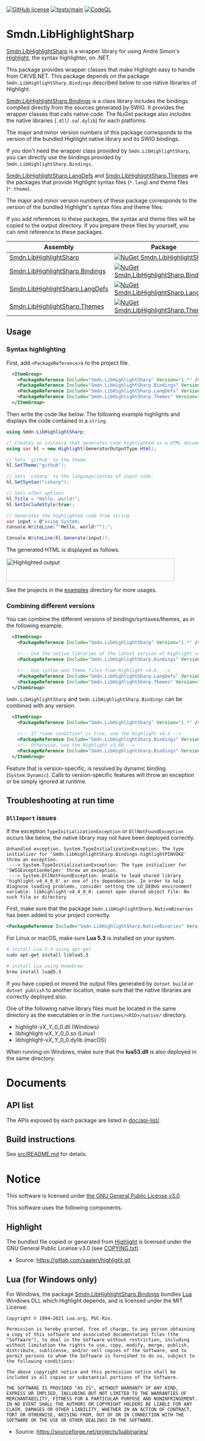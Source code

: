 [![GitHub license](https://img.shields.io/github/license/smdn/Smdn.LibHighlightSharp)](https://github.com/smdn/Smdn.LibHighlightSharp/blob/main/COPYING.txt)
[![tests/main](https://img.shields.io/github/workflow/status/smdn/Smdn.LibHighlightSharp/Run%20tests/main?label=tests%2Fmain)](https://github.com/smdn/Smdn.LibHighlightSharp/actions/workflows/test.yml)
[![CodeQL](https://github.com/smdn/Smdn.LibHighlightSharp/actions/workflows/codeql-analysis.yml/badge.svg?branch=main)](https://github.com/smdn/Smdn.LibHighlightSharp/actions/workflows/codeql-analysis.yml)

# Smdn.LibHighlightSharp
[Smdn.LibHighlightSharp](src/Smdn.LibHighlightSharp/) is a wrapper library for using André Simon's [Highlight](http://andre-simon.de/doku/highlight/en/highlight.php), the syntax highlighter, on .NET.

This package provides wrapper classes that make Highlight easy to handle from C#/VB.NET. This package depends on the package `Smdn.LibHighlightSharp.Bindings` described below to use native libraries of Highlight.



[Smdn.LibHighlightSharp.Bindings](src/Smdn.LibHighlightSharp.Bindings/) is a class library includes the bindings compiled directly from the sources generated by SWIG. It provides the wrapper classes that calls native code. The NuGet package also includes the native libraries (`.dll`/`.so`/`.dylib`) for each platforms.

The major and minor version numbers of this package corresponds to the version of the bundled Highlight native library and its SWIG bindings.

If you don't need the wrapper class provided by `Smdn.LibHighlightSharp`, you can directly use the bindings provided by `Smdn.LibHighlightSharp.Bindings`.



[Smdn.LibHighlightSharp.LangDefs](src/Smdn.LibHighlightSharp.LangDefs/) and [Smdn.LibHighlightSharp.Themes](src/Smdn.LibHighlightSharp.Themes/) are the packages that provide Highlight syntax files (`*.lang`) and theme files (`*.theme`).

The major and minor version numbers of these package corresponds to the version of the bundled Highlight's syntax files and theme files.

If you add references to these packages, the syntax and theme files will be copied to the output directory. If you prepare these files by yourself, you can omit reference to these packages.

|Assembly|Package|
| --- | --- |
|[Smdn.LibHighlightSharp](src/Smdn.LibHighlightSharp/)|[![NuGet Smdn.LibHighlightSharp](https://buildstats.info/nuget/Smdn.LibHighlightSharp/)](https://www.nuget.org/packages/Smdn.LibHighlightSharp/)|
|[Smdn.LibHighlightSharp.Bindings](src/Smdn.LibHighlightSharp.Bindings/)|[![NuGet Smdn.LibHighlightSharp.Bindings](https://buildstats.info/nuget/Smdn.LibHighlightSharp.Bindings/)](https://www.nuget.org/packages/Smdn.LibHighlightSharp.Bindings/)|
|[Smdn.LibHighlightSharp.LangDefs](src/Smdn.LibHighlightSharp.LangDefs/)|[![NuGet Smdn.LibHighlightSharp.LangDefs](https://buildstats.info/nuget/Smdn.LibHighlightSharp.LangDefs/)](https://www.nuget.org/packages/Smdn.LibHighlightSharp.LangDefs/)|
|[Smdn.LibHighlightSharp.Themes](src/Smdn.LibHighlightSharp.Themes/)|[![NuGet Smdn.LibHighlightSharp.Themes](https://buildstats.info/nuget/Smdn.LibHighlightSharp.Themes/)](https://www.nuget.org/packages/Smdn.LibHighlightSharp.Themes/)|

## Usage
### Syntax highlighting
First, add `<PackageReference>`s to the project file.

```xml
  <ItemGroup>
    <PackageReference Include="Smdn.LibHighlightSharp" Version="1.*" />
    <PackageReference Include="Smdn.LibHighlightSharp.Bindings" Version="4.*" />
    <PackageReference Include="Smdn.LibHighlightSharp.LangDefs" Version="4.*" />
    <PackageReference Include="Smdn.LibHighlightSharp.Themes" Version="4.*" />
  </ItemGroup>
```

Then write the code like below. The following example highlights and displays the code contained in a `string`.

```cs
using Smdn.LibHighlightSharp;

// Creates an instance that generates code highlighted as a HTML document.
using var hl = new Highlight(GeneratorOutputType.Html);

// Sets 'github' to the theme.
hl.SetTheme("github");

// Sets 'csharp' to the language/syntax of input code.
hl.SetSyntax("csharp");

// Sets other options
hl.Title = "Hello, world!";
hl.SetIncludeStyle(true);

// Generates the highlighted code from string.
var input = @"using System;
Console.WriteLine(""Hello, world!"");";

Console.WriteLine(hl.Generate(input));
```

The generated HTML is displayed as follows.

<a href="/doc/output-example/HelloWorld.html">
<img alt="Highlighted output" src="https://raw.githubusercontent.com/smdn/Smdn.LibHighlightSharp/main/doc/output-example/HelloWorld.svg" width="440" height="60">
</a>

See the projects in the [examples](./examples/) directory for more usages.

### Combining different versions
You can combine the different versions of bindings/syntaxes/themes, as in the following example.

```xml
  <ItemGroup>
    <PackageReference Include="Smdn.LibHighlightSharp" Version="1.*" />

    <!-- Use the native libraries of the latest version of Highlight v4. -->
    <PackageReference Include="Smdn.LibHighlightSharp.Bindings" Version="4.*" />

    <!-- Use syntax and theme files from Highlight v4.0. -->
    <PackageReference Include="Smdn.LibHighlightSharp.LangDefs" Version="4.0" />
    <PackageReference Include="Smdn.LibHighlightSharp.Themes" Version="4.0" />
  </ItemGroup>
```

`Smdn.LibHighlightSharp` and `Smdn.LibHighlightSharp.Bindings` can be combined with any version.

```xml
  <ItemGroup>
    <PackageReference Include="Smdn.LibHighlightSharp" Version="1.*" />

    <!-- If *some condition* is true, use the Highlight v4.4 -->
    <PackageReference Include="Smdn.LibHighlightSharp.Bindings" Version="4.4" Condition=" '$(SomeCondition)' == 'true' " />
    <!-- Otherwise, use the Highlight v3.60 -->
    <PackageReference Include="Smdn.LibHighlightSharp.Bindings" Version="3.60" Condition=" '$(SomeCondition)' != 'true' " />
  </ItemGroup>
```

Feature that is version-specific, is resolved by dynamic binding (`System.Dynamic`). Calls to version-specific features will throw an exception or be simply ignored at runtime.

## Troubleshooting at run time
### `DllImport` issues
If the exception `TypeInitializationException` or `DllNotFoundException` occurs like below, the native library may not have been deployed correctly.

```text
Unhandled exception. System.TypeInitializationException: The type initializer for 'Smdn.LibHighlightSharp.Bindings.highlightPINVOKE' threw an exception.
 ---> System.TypeInitializationException: The type initializer for 'SWIGExceptionHelper' threw an exception.
 ---> System.DllNotFoundException: Unable to load shared library 'highlight-v4_4_0_0' or one of its dependencies. In order to help diagnose loading problems, consider setting the LD_DEBUG environment variable: libhighlight-v4_4_0_0: cannot open shared object file: No such file or directory
```

First, make sure that the package `Smdn.LibHighlightSharp.NativeBinaries` has been added to your project correctly.

```xml
<PackageReference Include="Smdn.LibHighlightSharp.NativeBinaries" Version="4.4.0" />
```

For Linux or macOS, make sure **Lua 5.3** is installed on your system.

```sh
# install Lua 5.3 using apt-get
sudo apt-get install liblua5.3

# install Lua using Homebrew
brew install lua@5.3
```

If you have copied or moved the output files generated by `dotnet build` or `dotnet publish` to another location, make sure that the native libraries are correctly deployed also.

One of the following native library files must be located in the same directory as the executables or in the `runtimes/<RID>/native/` directory.

- highlight-v*X*_*Y*_0_0.dll (Windows)
- libhighlight-v*X*_*Y*_0_0.so (Linux)
- libhighlight-v*X*_*Y*_0_0.dylib (macOS)

When running on Windows, make sure that the **lua53.dll** is also deployed in the same directory.

# Documents

## API list
The APIs exposed by each package are listed in [doc/api-list/](doc/api-list/).

## Build instructions
See [src/README.md](src/README.md) for details.



# Notice
This software is licensed under [the GNU General Public License v3.0](./COPYING.txt).

This software uses the following components.

## Highlight
The bundled file copied or generated from [Highlight](http://andre-simon.de/doku/highlight/en/highlight.php) is licensed under the GNU General Public License v3.0 (see [COPYING.txt](./COPYING.txt)).

- Source: https://gitlab.com/saalen/highlight.git

## Lua (for Windows only)
For Windows, the package [Smdn.LibHighlightSharp.Bindings](src/Smdn.LibHighlightSharp.Bindings/) bundles [Lua](https://www.lua.org/) Windows DLL which Highlight depends, and is licensed under the MIT License:

```text
Copyright © 1994–2021 Lua.org, PUC-Rio.

Permission is hereby granted, free of charge, to any person obtaining a copy of this software and associated documentation files (the "Software"), to deal in the Software without restriction, including without limitation the rights to use, copy, modify, merge, publish, distribute, sublicense, and/or sell copies of the Software, and to permit persons to whom the Software is furnished to do so, subject to the following conditions:

The above copyright notice and this permission notice shall be included in all copies or substantial portions of the Software.

THE SOFTWARE IS PROVIDED "AS IS", WITHOUT WARRANTY OF ANY KIND, EXPRESS OR IMPLIED, INCLUDING BUT NOT LIMITED TO THE WARRANTIES OF MERCHANTABILITY, FITNESS FOR A PARTICULAR PURPOSE AND NONINFRINGEMENT. IN NO EVENT SHALL THE AUTHORS OR COPYRIGHT HOLDERS BE LIABLE FOR ANY CLAIM, DAMAGES OR OTHER LIABILITY, WHETHER IN AN ACTION OF CONTRACT, TORT OR OTHERWISE, ARISING FROM, OUT OF OR IN CONNECTION WITH THE SOFTWARE OR THE USE OR OTHER DEALINGS IN THE SOFTWARE.
```

- Source: https://sourceforge.net/projects/luabinaries/
